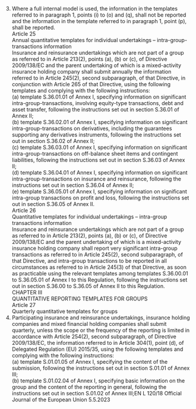  
3. Where a full internal model is used, the information in the templates referred to in paragraph 1, points (i) to (o) 
and (q), shall not be reported and the information in the template referred to in paragraph 1, point (p), shall be 
reported.  
Article 25  
Annual quantitative templates for individual undertakings – intra-group-transactions information  
Insurance and reinsurance undertakings which are not part of a group as referred to in Article 213(2), points (a), (b) 
or (c), of Directive 2009/138/EC and the parent undertaking of which is a mixed-activity insurance holding company 
shall submit annually the information referred to in Article 245(2), second subparagraph, of that Directive, in 
conjunction with Article 265 of that Directive, using the following templates and complying with the following 
instructions:  
(a) template S.36.01.01 of Annex I, specifying information on significant intra-group-transactions, involving equity-type 
transactions, debt and asset transfer, following the instructions set out in section S.36.01 of Annex II;  
(b) template S.36.02.01 of Annex I, specifying information on significant intra-group-transactions on derivatives, 
including the guarantees supporting any derivatives instruments, following the instructions set out in 
section S.36.02 of Annex II;  
(c) template S.36.03.01 of Annex I, specifying information on significant intra-group-transactions on off-balance sheet 
items and contingent liabilities, following the instructions set out in section S.36.03 of Annex II;  
(d) template S.36.04.01 of Annex I, specifying information on significant intra-group-transactions on insurance and 
reinsurance, following the instructions set out in section S.36.04 of Annex II;  
(e) template S.36.05.01 of Annex I, specifying information on significant intra-group transactions on profit and loss, 
following the instructions set out in section S.36.05 of Annex II.  
Article 26  
Quantitative templates for individual undertakings – intra-group transactions information  
Insurance and reinsurance undertakings which are not part of a group as referred to in Article 213(2), points (a), (b) or 
(c), of Directive 2009/138/EC and the parent undertaking of which is a mixed-activity insurance holding company shall 
report very significant intra-group transactions as referred to in Article 245(2), second subparagraph, of that Directive, 
and intra-group transactions to be reported in all circumstances as referred to in Article 245(3) of that Directive, as soon 
as practicable using the relevant templates among templates S.36.00.01 to S.36.05.01 of Annex I to this Regulation, 
following the instructions set out in section S.36.00 to S.36.05 of Annex II to this Regulation.  
CHAPTER III  
QUANTITATIVE REPORTING TEMPLATES FOR GROUPS  
Article 27  
Quarterly quantitative templates for groups  
1. Participating insurance and reinsurance undertakings, insurance holding companies and mixed financial holding 
companies shall submit quarterly, unless the scope or the frequency of the reporting is limited in accordance with 
Article 254(2), second subparagraph, of Directive 2009/138/EC, the information referred to in Article 304(1), point (d), 
of Delegated Regulation (EU) 2015/35, using the following templates and complying with the following instructions:  
(a) template S.01.01.05 of Annex I, specifying the content of the submission, following the instructions set out in 
section S.01.01 of Annex III;  
(b) template S.01.02.04 of Annex I, specifying basic information on the group and the content of the reporting in 
general, following the instructions set out in section S.01.02 of Annex III;EN  L 120/18 Official Journal of the European Union 5.5.2023